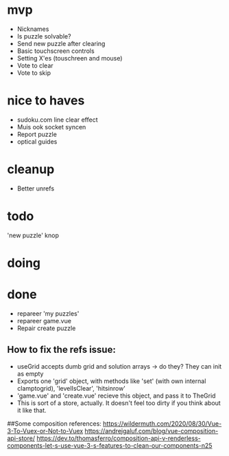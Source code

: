 # mvp
- Nicknames
- Is puzzle solvable?
- Send new puzzle after clearing
- Basic touchscreen controls
- Setting X'es (touschreen and mouse)
- Vote to clear
- Vote to skip

# nice to haves
- sudoku.com line clear effect
- Muis ook socket syncen
- Report puzzle
- optical guides

# cleanup
- Better unrefs

# todo
'new puzzle' knop

# doing


# done
- repareer 'my puzzles'
- repareer game.vue
- Repair create puzzle



## How to fix the refs issue:

- useGrid accepts dumb grid and solution arrays -> do they? They can init as empty
- Exports one 'grid' object, with methods like 'set' (with own internal clamptogrid), 'levelIsClear', 'hitsinrow'
- 'game.vue' and 'create.vue' recieve this object, and pass it to TheGrid
- This is sort of a store, actually. It doesn't feel too dirty if you think about it like that.


##Some composition references: 
https://wildermuth.com/2020/08/30/Vue-3-To-Vuex-or-Not-to-Vuex
https://andrejgaluf.com/blog/vue-composition-api-store/
https://dev.to/thomasferro/composition-api-v-renderless-components-let-s-use-vue-3-s-features-to-clean-our-components-n25